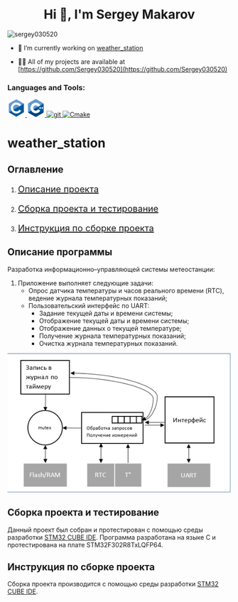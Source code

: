 <h1 align="center">Hi 👋, I'm Sergey Makarov</h1>
<p align="left"> <img src="https://komarev.com/ghpvc/?username=sergey030520&label=Profile%20views&color=0e75b6&style=flat" alt="sergey030520" /> </p>

- 🔭 I’m currently working on [weather_station](https://github.com/Sergey030520/weather_station)

- 👨‍💻 All of my projects are available at [https://github.com/Sergey030520](https://github.com/Sergey030520)


<h3 align="left">Languages and Tools:</h3>
<p align="left"> 
<a href="https://www.w3schools.com/cpp/" target="_blank" rel="noreferrer"><img src="https://raw.githubusercontent.com/devicons/devicon/master/icons/c/c-original.svg" alt="c" width="40" height="40"/> </a>
<a href="https://www.w3schools.com/cpp/" target="_blank" rel="noreferrer"><img src="https://raw.githubusercontent.com/devicons/devicon/master/icons/cplusplus/cplusplus-original.svg" alt="cplusplus" width="40" height="40"/> </a> 
<a href="https://git-scm.com/" target="_blank" rel="noreferrer"> <img src="https://www.vectorlogo.zone/logos/git-scm/git-scm-icon.svg" alt="git" width="40" height="40"/> </a>
<a href="https://cmake.org/" rel="noreferrer"><img src="https://www.vectorlogo.zone/logos/cmake/cmake-icon.svg" alt="Cmake" width="40" height="40"/></a>
</p>

# weather_station

## Оглавление
1. [<p style='font-size: 20px'>Описание проекта</p>](#description_project)
2. [<p style='font-size: 20px'>Сборка проекта и тестирование</p>](#build_and_testing_project)
3. [<p style='font-size: 20px'>Инструкция по сборке проекта</p>](#manual_build_project)
## Описание программы<a name="description_project"></a>

Разработка информационно–управляющей системы метеостанции:
1. Приложение выполняет следующие задачи:
    + Опрос датчика температуры и часов реального времени (RTC), ведение журнала температурных показаний;
    + Пользовательский интерфейс по UART:
        + Задание текущей даты и времени системы;
        + Отображение текущей даты и времени системы;
        + Отображение данных о текущей температуре;
        + Получение журнала температурных показаний;
        + Очистка журнала температурных показаний. <br>

![software weather station](https://github.com/Sergey030520/weather_station/blob/master/ImagesProject/software_weather_station.png) <br>


## Сборка проекта и тестирование <a name="build_and_testing_project"></a>
Данный проект был собран и протестирован с помощью среды разработки [STM32 CUBE IDE](https://www.st.com/en/development-tools/stm32cubeide.html).
Программа разработана на языке C и протестирована на плате STM32F302R8TxLQFP64.

## Инструкция по сборке проекта <a name="manual_build_project"></a>

Сборка проекта производится с помощью среды разработки [STM32 CUBE IDE](https://www.st.com/en/development-tools/stm32cubeide.html).

